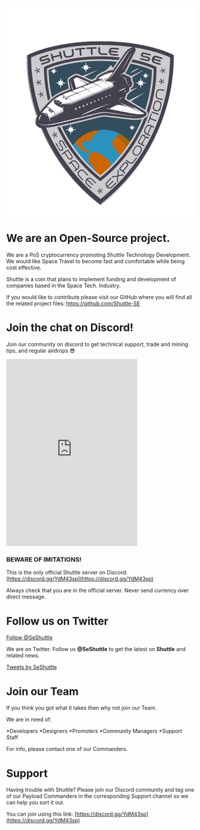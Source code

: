 ![Shuttle Logo](/shu_logo-C-01.png)

# We are an Open-Source project.

We are a PoS cryptocurrency promoting Shuttle Technology Development. We would like Space Travel to become fast and comfortable while being cost effective.

Shuttle is a coin that plans to implement funding and development of companies based in the Space Tech. Industry.

If you would like to contribute please visit our GitHub where you will find all the related project files: https://github.com/Shuttle-SE


# Join the chat on Discord!


Join our community on discord to get technical support, trade and mining tips, and regular airdrops :sunglasses:

<iframe src="https://discordapp.com/widget?id=520628368194928642&theme=dark" width="350" height="500" allowtransparency="true" frameborder="0"></iframe>

### BEWARE OF IMITATIONS!

This is the only official Shuttle server on Discord: [https://discord.gg/YdM43sp](https://discord.gg/YdM43sp)

Always check that you are in the official server. Never send currency over direct message.


# Follow us on Twitter


<a href="https://twitter.com/SeShuttle?ref_src=twsrc%5Etfw" class="twitter-follow-button" data-size="large" data-show-screen-name="false" data-show-count="false">Follow @SeShuttle</a><script async src="https://platform.twitter.com/widgets.js" charset="utf-8"></script>

We are on Twitter. Follow us **@SeShuttle** to get the latest on **Shuttle** and related news.

<a class="twitter-timeline" data-width="400" data-height="600" data-theme="dark" data-link-color="#ff3434" href="https://twitter.com/SeShuttle?ref_src=twsrc%5Etfw">Tweets by SeShuttle</a> <script async src="https://platform.twitter.com/widgets.js" charset="utf-8"></script>


# Join our Team


If you think you got what it takes then why not join our Team.

We are in need of:

*Developers
*Designers
*Promoters
*Community Managers
*Support Staff

For info, please contact one of our Commanders.


# Support


Having trouble with Shuttle? Please join our Discord community and tag one of our Payload Commanders in the corresponding Support channel so we can help you sort it out.

You can join using this link: [https://discord.gg/YdM43sp](https://discord.gg/YdM43sp)
